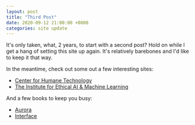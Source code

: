 ```yaml
---
layout: post
title: "Third Post"
date: 2020-09-12 21:00:00 +0000
categories: site update
---
```


It's only taken, what, 2 years, to start with a second post? Hold on while I get a hang of setting this site up again. It's relatively barebones and I'd like to keep it that way.

In the meantime, check out some out a few interesting sites:

- [Center for Humane Technology](https://www.humanetech.com/)
- [The Institute for Ethical AI & Machine Learning](https://ethical.institute/)

And a few books to keep you busy:

- [Aurora](https://www.goodreads.com/book/show/23197269-aurora)
- [Interface](https://www.goodreads.com/book/show/828.Interface)
